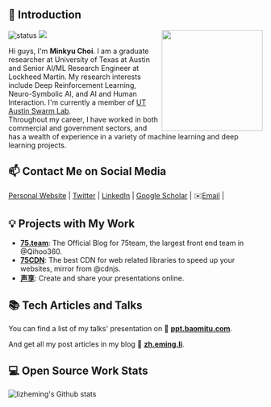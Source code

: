 ## 👋 Introduction

<!--https://user-images.githubusercontent.com/5713670/87202985-820dcb80-c2b6-11ea-9f56-7ec461c497c3.gif-->
<img align='right' src='[https://octodex.github.com/images/hula_loop_octodex03.gif](https://octodex.github.com/hubot/)' width='200'>

![status](https://img.shields.io/badge/status-up-brightgreen) ![](https://visitor-badge.lithub.cc/badge?page_id=github.com/minkyu-choi07)

Hi guys, I'm **Minkyu Choi**. I am a graduate researcher at University of Texas at Austin and Senior AI/ML Research Engineer at Lockheed Martin. My research interests include Deep Reinforcement Learning, Neuro-Symbolic AI, and AI and Human Interaction. I'm currently a member of [UT Austin Swarm Lab](https://utaustin-swarmlab.github.io).  
Throughout my career, I have worked in both commercial and government sectors, and has a wealth of experience in a variety of machine learning and deep learning projects.

## 📫 Contact Me on Social Media

[Personal Website][-1] | [Twitter][0] | [LinkedIn][1] | [Google Scholar][2] | ✉️[Email](mailto:minkyu.choi07@gmail.com) |

## 💡 Projects with My Work

- [**75.team**](https://75.team): The Official Blog for 75team, the largest front end team in @Qihoo360.
- [**75CDN**](https://cdn.baomitu.com): The best CDN for web related libraries to speed up your websites, mirror from @cdnjs.
- [**声享**](https://ppt.baomitu.com): Create and share your presentations online.

## 📚 Tech Articles and Talks 

You can find a list of my talks' presentation on 📖 **[ppt.baomitu.com](https://ppt.baomitu.com/u/lizheming)**. 

And get all my post articles in my blog 📝 [**zh.eming.li**](https://imnerd.org). 
 
## 💻 Open Source Work Stats


![lizheming's Github stats](https://github-readme-stats.vercel.app/api?username=lizheming&show_icons=true)

<!--
**lizheming/lizheming** is a ✨ _special_ ✨ repository because its `README.md` (this file) appears on your GitHub profile.

Here are some ideas to get you started:

- 🔭 I’m currently working on ...
- 🌱 I’m currently learning ...
- 👯 I’m looking to collaborate on ...
- 🤔 I’m looking for help with ...
- 💬 Ask me about ...
- 📫 How to reach me: ...
- 😄 Pronouns: ...
- ⚡ Fun fact: ...
-->
[-1]: https://minkyuchoi-07.github.io/about/
[0]: https://twitter.com/MinkyuChoi7
[1]: https://www.linkedin.com/in/mchoi07/
[2]: https://scholar.google.com/citations?user=ai4daB8AAAAJ&hl=en
